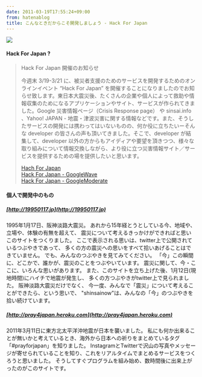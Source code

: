```yaml
---
date: 2011-03-19T17:55:24+09:00
from: hatenablog
title: こんなときだからこそ開発しましょう - Hack For Japan
---
```

![](http://gyazo.com/8ffcfe19d8d634ae4f98a2dc1fe5e04a.png)

  
  

#### Hack For Japan ?

> Hack For Japan 開催のお知らせ
> 
>   
> 
> 今週末 3/19-3/21 に、被災者支援のためのサービスを開発するためのオンラインイベント “Hack For Japan” を開催することになりましたのでお知らせ致します。東日本大震災後、たくさんの企業や個人によって救助や情報収集のためになるアプリケーションやサイト、サービスが作られてきました。Google 災害情報ページ（Crisis Response page） や sinsai.info 、Yahoo! JAPAN - 地震・津波災害に関する情報などです。また、そうしたサービスの開発には携わってはいないものの、何か役に立ちたいーそんな developer の皆さんの声も頂いてきました。そこで、developer が結集して、developer 以外の方からもアイディアや要望を頂きつつ、様々な取り組みについて情報交換しながら、より役に立つ災害情報サイト／サービスを提供するための場を提供したいと思います。
> 
>   
> 
> [Hach For Japan](https://sites.google.com/site/hackforjapan/)  
> [Hack For Japan - GoogleWave](http://www.google.com/url?q=https%3A%2F%2Fwave.google.com%2Fwave%2F%23restored%3Awave%3Agooglewave.com%25252Fw%25252BnMqw8yksD.1)  
> [Hack For Japan - GoogleModerate](https://www.google.com/moderator/#16/e=6441b)

#### 個人で開発中のもの

##### [http://19950117.jp](http://19950117.jp)

1995年1月17日、阪神淡路大震災。 あれから15年経とうとしている今、地域や、立場や、体験の有無を超えて、 震災について考えるきっかけができればと思いこのサイトをつくりました。 ここで表示される思いは、twitter上で公開されているつぶやきであって、 多くの方の震災への思いをすべて拾いあげることはできていません。 でも、みんなのつぶやきを見てみてください。 「今」この瞬間に、どこかで、誰かが、震災のことをつぶやいています。 震災に関して、今・ここに、いろんな思いがあります。 また、このサイトを立ち上げた後、1月12日(現地時間)にハイチで地震が発生し、 多くの方つぶやきがtwitter上で見られました。 阪神淡路大震災だけでなく、 今一度、みんなで「震災」について考えることができたら、という思いで、 "shinsainow"は、みんなの「今」のつぶやきを拾い続けています。

##### [http://pray4japan.heroku.com](http://pray4japan.heroku.com)

2011年3月11日に東方北太平洋沖地震が日本を襲いました。 私にも何か出来ることが無いかと考えているとき、海外から日本への祈りをまとめているタグ「#prayforjapan」を知りました。 InstagramとTwitterで沢山の写真やメッセージが寄せられていることを知り、これをリアルタイムでまとめるサービスをつくろうと思いました。 そうしてすぐプログラムを組み始め、数時間後に出来上がったのがこのサイトです。

